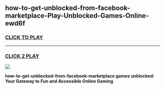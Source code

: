 
## how-to-get-unblocked-from-facebook-marketplace-Play-Unblocked-Games-Online-ewd6f
<h3>
<a href="https://premium76.site?title=how-to-get-unblocked-from-facebook-marketplace&ref=25A">CLICK TO PLAY</a></h3>
<hr>

<h3>
<a href="https://premium76.site?title=how-to-get-unblocked-from-facebook-marketplace&ref=25A">CLICK 2 PLAY</a>
  
</h3>

<a href="https://premium76.site?title=how-to-get-unblocked-from-facebook-marketplace&ref=25A"><img src="https://clearcache.store/games.png"></a>


**how-to-get-unblocked-from-facebook-marketplace games unblocked: Your Gateway to Fun and Accessible Online Gaming**

